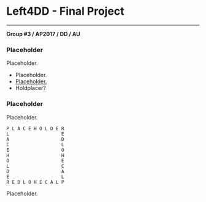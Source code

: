 # Left4DD - Final Project
---
**Group #3 / AP2017 / DD / AU**

### Placeholder
Placeholder.
 * Placeholder.
 * [Placeholder.](MagnusJMJ.github.io/Left4DD)
 * Holdplacer?

### Placeholder
Placeholder.

```
P L A C E H O L D E R
L                   E
A                   D
C                   L
E                   O
H                   H
O                   E
L                   C
D                   A
E                   L
R E D L O H E C A L P
```























Placeholder.
